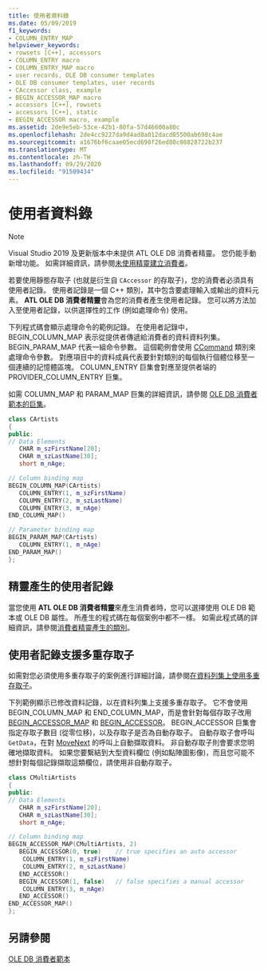 ```yaml
---
title: 使用者資料錄
ms.date: 05/09/2019
f1_keywords:
- COLUMN_ENTRY_MAP
helpviewer_keywords:
- rowsets [C++], accessors
- COLUMN_ENTRY macro
- COLUMN_ENTRY_MAP macro
- user records, OLE DB consumer templates
- OLE DB consumer templates, user records
- CAccessor class, example
- BEGIN_ACCESSOR_MAP macro
- accessors [C++], rowsets
- accessors [C++], static
- BEGIN_ACCESSOR macro, example
ms.assetid: 2de9e5eb-53ce-42b1-80fa-57d46600a80c
ms.openlocfilehash: 2de4cc9227da9d4ad8a012dacd85500ab698c4ae
ms.sourcegitcommit: a1676bf6caae05ecd698f26ed80c08828722b237
ms.translationtype: MT
ms.contentlocale: zh-TW
ms.lasthandoff: 09/29/2020
ms.locfileid: "91509434"
---
```

# <a name="user-records"></a>使用者資料錄

> [!NOTE]
> Visual Studio 2019 及更新版本中未提供 ATL OLE DB 消費者精靈。 您仍能手動新增功能。 如需詳細資訊，請參閱[未使用精靈建立消費者](creating-a-consumer-without-using-a-wizard.md)。

若要使用靜態存取子 (也就是衍生自 `CAccessor` 的存取子)，您的消費者必須具有使用者記錄。 使用者記錄是一個 C++ 類別，其中包含要處理輸入或輸出的資料元素。 **ATL OLE DB 消費者精靈**會為您的消費者產生使用者記錄。 您可以將方法加入至使用者記錄，以供選擇性的工作 (例如處理命令) 使用。

下列程式碼會顯示處理命令的範例記錄。 在使用者記錄中，BEGIN_COLUMN_MAP 表示從提供者傳遞給消費者的資料資料列集。 BEGIN_PARAM_MAP 代表一組命令參數。 這個範例會使用 [CCommand](../../data/oledb/ccommand-class.md) 類別來處理命令參數。 對應項目中的資料成員代表要針對類別的每個執行個體位移至一個連續的記憶體區塊。 COLUMN_ENTRY 巨集會對應至提供者端的 PROVIDER_COLUMN_ENTRY 巨集。

如需 COLUMN_MAP 和 PARAM_MAP 巨集的詳細資訊，請參閱 [OLE DB 消費者範本的巨集](../../data/oledb/macros-and-global-functions-for-ole-db-consumer-templates.md)。

```cpp
class CArtists
{
public:
// Data Elements
   CHAR m_szFirstName[20];
   CHAR m_szLastName[30];
   short m_nAge;

// Column binding map
BEGIN_COLUMN_MAP(CArtists)
   COLUMN_ENTRY(1, m_szFirstName)
   COLUMN_ENTRY(2, m_szLastName)
   COLUMN_ENTRY(3, m_nAge)
END_COLUMN_MAP()

// Parameter binding map
BEGIN_PARAM_MAP(CArtists)
   COLUMN_ENTRY(1, m_nAge)
END_PARAM_MAP()
};
```

## <a name="wizard-generated-user-records"></a>精靈產生的使用者記錄

當您使用 **ATL OLE DB 消費者精靈**來產生消費者時，您可以選擇使用 OLE DB 範本或 OLE DB 屬性。 所產生的程式碼在每個案例中都不一樣。 如需此程式碼的詳細資訊，請參閱[消費者精靈產生的類別](../../data/oledb/consumer-wizard-generated-classes.md)。

## <a name="user-record-support-for-multiple-accessors"></a>使用者記錄支援多重存取子

如需對您必須使用多重存取子的案例進行詳細討論，請參閱[在資料列集上使用多重存取子](../../data/oledb/using-multiple-accessors-on-a-rowset.md)。

下列範例顯示已修改資料記錄，以在資料列集上支援多重存取子。 它不會使用 BEGIN_COLUMN_MAP 和 END_COLUMN_MAP，而是會針對每個存取子改用 [BEGIN_ACCESSOR_MAP](./macros-and-global-functions-for-ole-db-consumer-templates.md#begin_accessor_map) 和 [BEGIN_ACCESSOR](./macros-and-global-functions-for-ole-db-consumer-templates.md#begin_accessor)。 BEGIN_ACCESSOR 巨集會指定存取子數目 (從零位移)，以及存取子是否為自動存取子。 自動存取子會呼叫 `GetData`，在對 [MoveNext](./crowset-class.md#movenext) 的呼叫上自動擷取資料。 非自動存取子則會要求您明確地擷取資料。 如果您要繫結到大型資料欄位 (例如點陣圖影像)，而且您可能不想針對每個記錄擷取這類欄位，請使用非自動存取子。

```cpp
class CMultiArtists
{
public:
// Data Elements
   CHAR m_szFirstName[20];
   CHAR m_szLastName[30];
   short m_nAge;

// Column binding map
BEGIN_ACCESSOR_MAP(CMultiArtists, 2)
   BEGIN_ACCESSOR(0, true)    // true specifies an auto accessor
    COLUMN_ENTRY(1, m_szFirstName)
    COLUMN_ENTRY(2, m_szLastName)
   END_ACCESSOR()
   BEGIN_ACCESSOR(1, false)   // false specifies a manual accessor
    COLUMN_ENTRY(3, m_nAge)
   END_ACCESSOR()
END_ACCESSOR_MAP()
};
```

## <a name="see-also"></a>另請參閱

[OLE DB 消費者範本](../../data/oledb/ole-db-consumer-templates-cpp.md)
